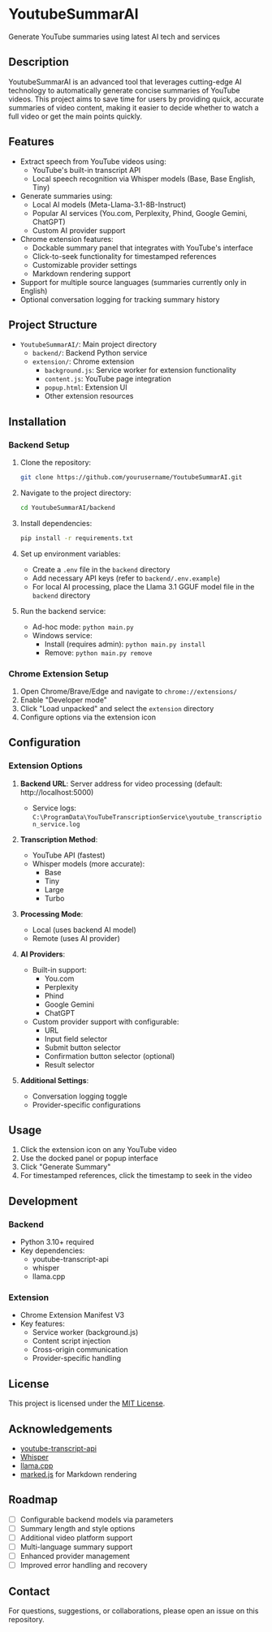 # YoutubeSummarAI

Generate YouTube summaries using latest AI tech and services

## Description

YoutubeSummarAI is an advanced tool that leverages cutting-edge AI technology to automatically generate concise summaries of YouTube videos. This project aims to save time for users by providing quick, accurate summaries of video content, making it easier to decide whether to watch a full video or get the main points quickly.

## Features

- Extract speech from YouTube videos using:
  - YouTube's built-in transcript API
  - Local speech recognition via Whisper models (Base, Base English, Tiny)
- Generate summaries using:
  - Local AI models (Meta-Llama-3.1-8B-Instruct)
  - Popular AI services (You.com, Perplexity, Phind, Google Gemini, ChatGPT)
  - Custom AI provider support
- Chrome extension features:
  - Dockable summary panel that integrates with YouTube's interface
  - Click-to-seek functionality for timestamped references
  - Customizable provider settings
  - Markdown rendering support
- Support for multiple source languages (summaries currently only in English)
- Optional conversation logging for tracking summary history

## Project Structure

- `YoutubeSummarAI/`: Main project directory
  - `backend/`: Backend Python service
  - `extension/`: Chrome extension
    - `background.js`: Service worker for extension functionality
    - `content.js`: YouTube page integration
    - `popup.html`: Extension UI
    - Other extension resources

## Installation

### Backend Setup

1. Clone the repository:
   ```bash
   git clone https://github.com/yourusername/YoutubeSummarAI.git
   ```
2. Navigate to the project directory:
   ```bash
   cd YoutubeSummarAI/backend
   ```
3. Install dependencies:
   ```bash
   pip install -r requirements.txt
   ```
4. Set up environment variables:
   - Create a `.env` file in the `backend` directory
   - Add necessary API keys (refer to `backend/.env.example`)
   - For local AI processing, place the Llama 3.1 GGUF model file in the `backend` directory

5. Run the backend service:
   - Ad-hoc mode: `python main.py`
   - Windows service:
     - Install (requires admin): `python main.py install`
     - Remove: `python main.py remove`

### Chrome Extension Setup

1. Open Chrome/Brave/Edge and navigate to `chrome://extensions/`
2. Enable "Developer mode"
3. Click "Load unpacked" and select the `extension` directory
4. Configure options via the extension icon

## Configuration

### Extension Options

1. **Backend URL**: Server address for video processing (default: http://localhost:5000)
   - Service logs: `C:\ProgramData\YouTubeTranscriptionService\youtube_transcription_service.log`

2. **Transcription Method**:
   - YouTube API (fastest)
   - Whisper models (more accurate):
     - Base
     - Tiny
     - Large
     - Turbo
     
3. **Processing Mode**:
   - Local (uses backend AI model)
   - Remote (uses AI provider)

4. **AI Providers**:
   - Built-in support:
     - You.com
     - Perplexity
     - Phind
     - Google Gemini
     - ChatGPT
   - Custom provider support with configurable:
     - URL
     - Input field selector
     - Submit button selector
     - Confirmation button selector (optional)
     - Result selector

5. **Additional Settings**:
   - Conversation logging toggle
   - Provider-specific configurations

## Usage

1. Click the extension icon on any YouTube video
2. Use the docked panel or popup interface
3. Click "Generate Summary"
4. For timestamped references, click the timestamp to seek in the video

## Development

### Backend
- Python 3.10+ required
- Key dependencies:
  - youtube-transcript-api
  - whisper
  - llama.cpp

### Extension
- Chrome Extension Manifest V3
- Key features:
  - Service worker (background.js)
  - Content script injection
  - Cross-origin communication
  - Provider-specific handling

## License

This project is licensed under the [MIT License](LICENSE).

## Acknowledgements
- [youtube-transcript-api](https://github.com/jdepoix/youtube-transcript-api)
- [Whisper](https://github.com/openai/whisper)
- [llama.cpp](https://github.com/ggerganov/llama.cpp)
- [marked.js](https://marked.js.org/) for Markdown rendering

## Roadmap

- [ ] Configurable backend models via parameters
- [ ] Summary length and style options
- [ ] Additional video platform support
- [ ] Multi-language summary support
- [ ] Enhanced provider management
- [ ] Improved error handling and recovery

## Contact

For questions, suggestions, or collaborations, please open an issue on this repository.
